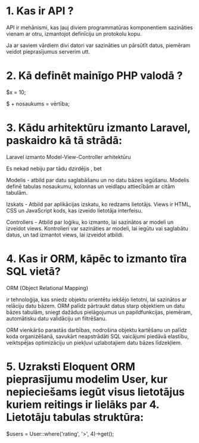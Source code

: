 # 1. Kas ir API ?

API ir mehānismi, kas ļauj diviem programmatūras komponentiem sazināties vienam ar otru, izmantojot definīciju un protokolu kopu. 

Ja ar saviem vārdiem divi datori var sazināties un pārsūtīt datus, piemēram veidot pieprasījumus serverim utt.

# 2. Kā definēt mainīgo PHP valodā ?

$x = 10;

$ + nosaukums = vērtība;

# 3. Kādu arhitektūru izmanto Laravel, paskaidro kā tā strādā:

Laravel izmanto Model-View-Controller arhitektūru

Es nekad nebiju par tādu dzirdējis , bet

Modelis - atbild par datu saglabāšanu un no datu bāzes iegūšanu. Modelis definē tabulas nosaukumu, kolonnas un veidlapu attiecībām ar citām tabulām.

Izskats - Atbild par aplikācijas izskatu, ko redzams lietotājs. Views ir HTML, CSS un JavaScript kods, kas izveido lietotāja interfeisu. 

Controllers - Atbild par loģiku, ko izmanto, lai sazinātos ar modeli un izveidot views. Kontrolieri var sazināties ar modeli, lai iegūtu vai saglabātu datus, un tad izmantot views, lai izveidot atbildi. 

# 4. Kas ir ORM, kāpēc to izmanto tīra SQL vietā?

ORM (Object Relational Mapping)

 ir tehnoloģija, kas sniedz objektu orientētu iekšējo lietotni, lai sazinātos ar relāciju datu bāzem. ORM palīdz pārtraukt datus starp objektiem un datu bāzes tabulām, sniegt dažādus pielāgojumus un papildfunkcijas, piemēram, automātisku datu validāciju un filtrēšanu.

ORM vienkāršo parastās darbības, nodrošina objektu kartēšanu un palīdz koda organizēšanā, savukārt neapstrādāti SQL vaicājumi piedāvā elastību, veiktspējas optimizāciju un piekļuvi uzlabotajiem datu bāzes līdzekļiem.

# 5. Uzraksti Eloquent ORM pieprasījumu modelim User, kur nepieciešams iegūt visus lietotājus kuriem reitings ir lielāks par 4. Lietotāju tabulas struktūra:


$users = User::where('rating', '>', 4)->get();